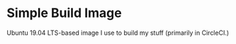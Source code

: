 Simple Build Image
==================

Ubuntu 19.04 LTS-based image I use to build my stuff (primarily in CircleCI.)
